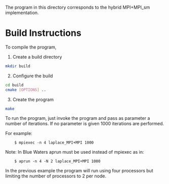 The program in this directory corresponds to
the hybrid MPI+MPI_sm implementation.

# Build Instructions

To compile the program,

1. Create a build directory
```bash
mkdir build
```
2. Configure the build

```bash
cd build
cmake [OPTIONS] ..
```
3. Create the program

```bash
make
```

To run the program, just invoke the program and pass as parameter 
a number of iterations. If no parameter is given 1000 iterations are
performed.

For example:
    
        $ mpiexec -n 4 laplace_MPI+MPI 1000

Note:
In Blue Waters aprun must be used instead of mpiexec as in:

        $ aprun -n 4 -N 2 laplace_MPI+MPI 1000

In the previous example the program will run using four processors
but limiting the number of processors to 2 per node.

